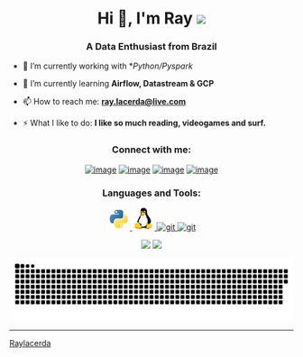 <h1 align="center">Hi 👋, I'm Ray <img height="40" src="https://emoji.gg/assets/emoji/7333-parrotdance.gif"></h1>
<h3 align="center">A Data Enthusiast from Brazil</h3>

- 🔭 I’m currently working with **Python/Pyspark*

- 🌱 I’m currently learning **Airflow, Datastream & GCP**

- 📫 How to reach me: **ray.lacerda@live.com**

- ⚡ What I like to do: **I like so much reading, videogames and surf.**

<h3 align="center">Connect with me:</h3>
<div align="center">

[![image](https://img.shields.io/badge/LinkedIn-0077B5?style=for-the-badge&logo=linkedin&logoColor=white)](https://www.linkedin.com/in/raylacerda/)
[![image](https://img.shields.io/badge/Instagram-E4405F?style=for-the-badge&logo=instagram&logoColor=white)](https://www.instagram.com/raylacerdaa/)
[![image](https://img.shields.io/badge/Twitter-1DA1F2?style=for-the-badge&logo=twitter&logoColor=white)](https://twitter.com/raylacerda_)
[![image](https://img.shields.io/badge/Gmail-D14836?style=for-the-badge&logo=gmail&logoColor=white)](mailto:ray.lacerda@live.com)
  
</div>

<h3 align="center">Languages and Tools:</h3>

<p align="center"> 
  <a href="https://www.python.org" target="_blank"> 
    <img src="https://raw.githubusercontent.com/devicons/devicon/master/icons/python/python-original.svg" alt="python" width="40" height="40"/> 
  </a>  
  <a href="https://www.linux.org/" target="_blank"> 
    <img src="https://raw.githubusercontent.com/devicons/devicon/master/icons/linux/linux-original.svg" alt="linux" width="40" height="40"/> 
  </a> 
  <a href="https://git-scm.com/" target="_blank"> 
    <img src="https://www.vectorlogo.zone/logos/git-scm/git-scm-icon.svg" alt="git" width="40" height="40"/> 
  </a>
  <a href="https://git-scm.com/" target="_blank"> 
    <img src="https://upload.wikimedia.org/wikipedia/commons/f/f3/Apache_Spark_logo.svg" alt="git" width="40" height="40"/> 
  </a>
</p>

<p align= "center">
  <img height= "150" src="https://github-readme-stats.vercel.app/api?username=raylacerda&theme=react&show_icons=true&include_all_commits=true" />
  <img height= "150" src="https://github-readme-stats.vercel.app/api/top-langs/?username=raylacerda&theme=react&layout=compact" />
</p>

![Snake animation](https://github.com/raylacerda/raylacerda/blob/output/github-contribution-grid-snake.svg)

------

[Raylacerda](https://github.com/raylacerda)
